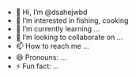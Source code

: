 - 👋 Hi, I’m @dsahejwbd
- 👀 I’m interested in fishing, cooking
- 🌱 I’m currently learning ...
- 💞️ I’m looking to collaborate on ...
- 📫 How to reach me ...
- 😄 Pronouns: ...
- ⚡ Fun fact: ...

<!---
dsahejwbd/dsahejwbd is a ✨ special ✨ repository because its `README.md` (this file) appears on your GitHub profile.
You can click the Preview link to take a look at your changes.
--->
